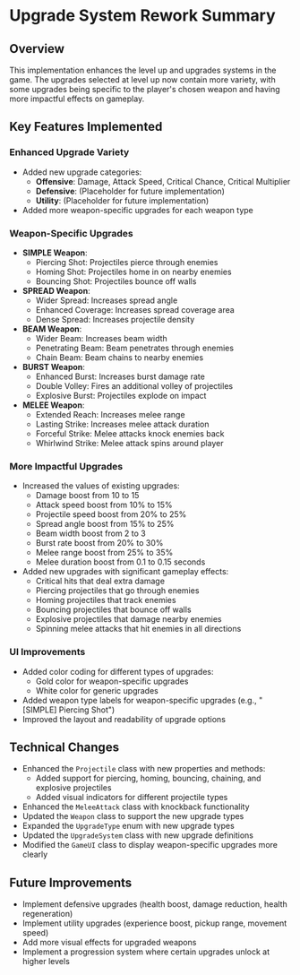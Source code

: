 # Upgrade System Rework Summary

## Overview
This implementation enhances the level up and upgrades systems in the game. The upgrades selected at level up now contain more variety, with some upgrades being specific to the player's chosen weapon and having more impactful effects on gameplay.

## Key Features Implemented

### Enhanced Upgrade Variety
- Added new upgrade categories:
  - **Offensive**: Damage, Attack Speed, Critical Chance, Critical Multiplier
  - **Defensive**: (Placeholder for future implementation)
  - **Utility**: (Placeholder for future implementation)
- Added more weapon-specific upgrades for each weapon type

### Weapon-Specific Upgrades
- **SIMPLE Weapon**:
  - Piercing Shot: Projectiles pierce through enemies
  - Homing Shot: Projectiles home in on nearby enemies
  - Bouncing Shot: Projectiles bounce off walls
- **SPREAD Weapon**:
  - Wider Spread: Increases spread angle
  - Enhanced Coverage: Increases spread coverage area
  - Dense Spread: Increases projectile density
- **BEAM Weapon**:
  - Wider Beam: Increases beam width
  - Penetrating Beam: Beam penetrates through enemies
  - Chain Beam: Beam chains to nearby enemies
- **BURST Weapon**:
  - Enhanced Burst: Increases burst damage rate
  - Double Volley: Fires an additional volley of projectiles
  - Explosive Burst: Projectiles explode on impact
- **MELEE Weapon**:
  - Extended Reach: Increases melee range
  - Lasting Strike: Increases melee attack duration
  - Forceful Strike: Melee attacks knock enemies back
  - Whirlwind Strike: Melee attack spins around player

### More Impactful Upgrades
- Increased the values of existing upgrades:
  - Damage boost from 10 to 15
  - Attack speed boost from 10% to 15%
  - Projectile speed boost from 20% to 25%
  - Spread angle boost from 15% to 25%
  - Beam width boost from 2 to 3
  - Burst rate boost from 20% to 30%
  - Melee range boost from 25% to 35%
  - Melee duration boost from 0.1 to 0.15 seconds
- Added new upgrades with significant gameplay effects:
  - Critical hits that deal extra damage
  - Piercing projectiles that go through enemies
  - Homing projectiles that track enemies
  - Bouncing projectiles that bounce off walls
  - Explosive projectiles that damage nearby enemies
  - Spinning melee attacks that hit enemies in all directions

### UI Improvements
- Added color coding for different types of upgrades:
  - Gold color for weapon-specific upgrades
  - White color for generic upgrades
- Added weapon type labels for weapon-specific upgrades (e.g., "[SIMPLE] Piercing Shot")
- Improved the layout and readability of upgrade options

## Technical Changes
- Enhanced the `Projectile` class with new properties and methods:
  - Added support for piercing, homing, bouncing, chaining, and explosive projectiles
  - Added visual indicators for different projectile types
- Enhanced the `MeleeAttack` class with knockback functionality
- Updated the `Weapon` class to support the new upgrade types
- Expanded the `UpgradeType` enum with new upgrade types
- Updated the `UpgradeSystem` class with new upgrade definitions
- Modified the `GameUI` class to display weapon-specific upgrades more clearly

## Future Improvements
- Implement defensive upgrades (health boost, damage reduction, health regeneration)
- Implement utility upgrades (experience boost, pickup range, movement speed)
- Add more visual effects for upgraded weapons
- Implement a progression system where certain upgrades unlock at higher levels